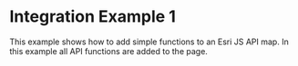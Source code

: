 # Integration Example 1

This example shows how to add simple functions to an Esri JS API map. In this example all API functions are added to the page.
